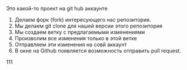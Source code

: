 Это какой-то проект на git hub аккаунте


1. Делаем форк (fork) интересующего нас репозитория.
2. Мы делаем git clone для нашей версии этого репозитория
3. Мы создаем ветку с предлагаемыми изменениями
4. Произволим все изменения только в этой ветке
5. Отправляем эти изменения на совй аккаунт
6. В окне на Github появляется возможность отправить pull request.


111
